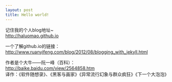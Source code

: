 ```yaml
---
layout: post
title: Hello world!
---
```

记住我的个人blog地址~<br />
<a href="http://haluomao.github.io">http://haluomao.github.io</a>

一个了解github.io的链接：
<a href="http://www.ruanyifeng.com/blog/2012/08/blogging_with_jekyll.html"> http://www.ruanyifeng.com/blog/2012/08/blogging_with_jekyll.html</a>

作者是个大牛——阮一峰（百科）：<br />
<a href="http://baike.baidu.com/view/2564858.htm">
http://baike.baidu.com/view/2564858.htm</a><br />
译作：《软件随想录》、《黑客与画家》《异常流行幻象与群众疯狂》《下一个大泡泡》